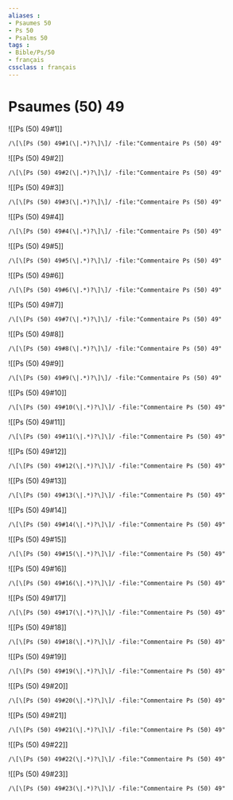 ```yaml
---
aliases : 
- Psaumes 50
- Ps 50
- Psalms 50
tags : 
- Bible/Ps/50
- français
cssclass : français
---
```


# Psaumes (50) 49

![[Ps (50) 49#1]]

```query
/\[\[Ps (50) 49#1(\|.*)?\]\]/ -file:"Commentaire Ps (50) 49"
```

![[Ps (50) 49#2]]

```query
/\[\[Ps (50) 49#2(\|.*)?\]\]/ -file:"Commentaire Ps (50) 49"
```

![[Ps (50) 49#3]]

```query
/\[\[Ps (50) 49#3(\|.*)?\]\]/ -file:"Commentaire Ps (50) 49"
```

![[Ps (50) 49#4]]

```query
/\[\[Ps (50) 49#4(\|.*)?\]\]/ -file:"Commentaire Ps (50) 49"
```

![[Ps (50) 49#5]]

```query
/\[\[Ps (50) 49#5(\|.*)?\]\]/ -file:"Commentaire Ps (50) 49"
```

![[Ps (50) 49#6]]

```query
/\[\[Ps (50) 49#6(\|.*)?\]\]/ -file:"Commentaire Ps (50) 49"
```

![[Ps (50) 49#7]]

```query
/\[\[Ps (50) 49#7(\|.*)?\]\]/ -file:"Commentaire Ps (50) 49"
```

![[Ps (50) 49#8]]

```query
/\[\[Ps (50) 49#8(\|.*)?\]\]/ -file:"Commentaire Ps (50) 49"
```

![[Ps (50) 49#9]]

```query
/\[\[Ps (50) 49#9(\|.*)?\]\]/ -file:"Commentaire Ps (50) 49"
```

![[Ps (50) 49#10]]

```query
/\[\[Ps (50) 49#10(\|.*)?\]\]/ -file:"Commentaire Ps (50) 49"
```

![[Ps (50) 49#11]]

```query
/\[\[Ps (50) 49#11(\|.*)?\]\]/ -file:"Commentaire Ps (50) 49"
```

![[Ps (50) 49#12]]

```query
/\[\[Ps (50) 49#12(\|.*)?\]\]/ -file:"Commentaire Ps (50) 49"
```

![[Ps (50) 49#13]]

```query
/\[\[Ps (50) 49#13(\|.*)?\]\]/ -file:"Commentaire Ps (50) 49"
```

![[Ps (50) 49#14]]

```query
/\[\[Ps (50) 49#14(\|.*)?\]\]/ -file:"Commentaire Ps (50) 49"
```

![[Ps (50) 49#15]]

```query
/\[\[Ps (50) 49#15(\|.*)?\]\]/ -file:"Commentaire Ps (50) 49"
```

![[Ps (50) 49#16]]

```query
/\[\[Ps (50) 49#16(\|.*)?\]\]/ -file:"Commentaire Ps (50) 49"
```

![[Ps (50) 49#17]]

```query
/\[\[Ps (50) 49#17(\|.*)?\]\]/ -file:"Commentaire Ps (50) 49"
```

![[Ps (50) 49#18]]

```query
/\[\[Ps (50) 49#18(\|.*)?\]\]/ -file:"Commentaire Ps (50) 49"
```

![[Ps (50) 49#19]]

```query
/\[\[Ps (50) 49#19(\|.*)?\]\]/ -file:"Commentaire Ps (50) 49"
```

![[Ps (50) 49#20]]

```query
/\[\[Ps (50) 49#20(\|.*)?\]\]/ -file:"Commentaire Ps (50) 49"
```

![[Ps (50) 49#21]]

```query
/\[\[Ps (50) 49#21(\|.*)?\]\]/ -file:"Commentaire Ps (50) 49"
```

![[Ps (50) 49#22]]

```query
/\[\[Ps (50) 49#22(\|.*)?\]\]/ -file:"Commentaire Ps (50) 49"
```

![[Ps (50) 49#23]]

```query
/\[\[Ps (50) 49#23(\|.*)?\]\]/ -file:"Commentaire Ps (50) 49"
```

